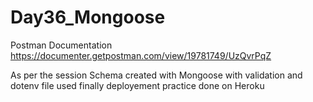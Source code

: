# Day36_Mongoose
Postman Documentation https://documenter.getpostman.com/view/19781749/UzQvrPqZ

As per the session Schema created with Mongoose with validation and dotenv file used finally deployement practice done on Heroku
